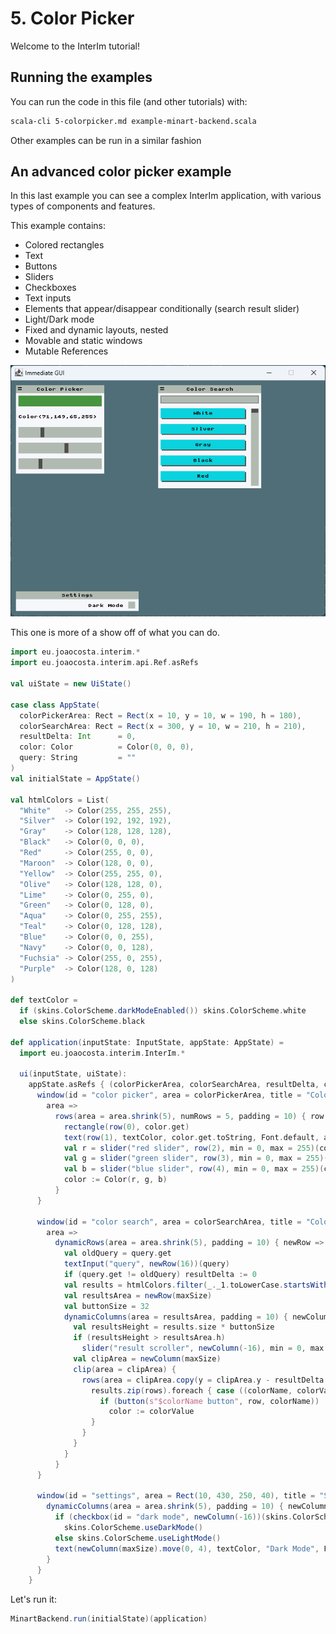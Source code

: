 # 5. Color Picker

Welcome to the InterIm tutorial!

## Running the examples

You can run the code in this file (and other tutorials) with:

```bash
scala-cli 5-colorpicker.md example-minart-backend.scala
```

Other examples can be run in a similar fashion

## An advanced color picker example

In this last example you can see a complex InterIm application, with various types of components and features.

This example contains:
 - Colored rectangles
 - Text
 - Buttons
 - Sliders
 - Checkboxes
 - Text inputs
 - Elements that appear/disappear conditionally (search result slider)
 - Light/Dark mode
 - Fixed and dynamic layouts, nested
 - Movable and static windows
 - Mutable References

![Color picker screenshot](assets/colorpicker.png)

This one is more of a show off of what you can do.

```scala
import eu.joaocosta.interim.*
import eu.joaocosta.interim.api.Ref.asRefs

val uiState = new UiState()

case class AppState(
  colorPickerArea: Rect = Rect(x = 10, y = 10, w = 190, h = 180),
  colorSearchArea: Rect = Rect(x = 300, y = 10, w = 210, h = 210),
  resultDelta: Int      = 0,
  color: Color          = Color(0, 0, 0),
  query: String         = ""
)
val initialState = AppState()

val htmlColors = List(
  "White"   -> Color(255, 255, 255),
  "Silver"  -> Color(192, 192, 192),
  "Gray"    -> Color(128, 128, 128),
  "Black"   -> Color(0, 0, 0),
  "Red"     -> Color(255, 0, 0),
  "Maroon"  -> Color(128, 0, 0),
  "Yellow"  -> Color(255, 255, 0),
  "Olive"   -> Color(128, 128, 0),
  "Lime"    -> Color(0, 255, 0),
  "Green"   -> Color(0, 128, 0),
  "Aqua"    -> Color(0, 255, 255),
  "Teal"    -> Color(0, 128, 128),
  "Blue"    -> Color(0, 0, 255),
  "Navy"    -> Color(0, 0, 128),
  "Fuchsia" -> Color(255, 0, 255),
  "Purple"  -> Color(128, 0, 128)
)

def textColor =
  if (skins.ColorScheme.darkModeEnabled()) skins.ColorScheme.white
  else skins.ColorScheme.black

def application(inputState: InputState, appState: AppState) =
  import eu.joaocosta.interim.InterIm.*

  ui(inputState, uiState):
    appState.asRefs { (colorPickerArea, colorSearchArea, resultDelta, color, query) =>
      window(id = "color picker", area = colorPickerArea, title = "Color Picker", movable = true) {
        area =>
          rows(area = area.shrink(5), numRows = 5, padding = 10) { row =>
            rectangle(row(0), color.get)
            text(row(1), textColor, color.get.toString, Font.default, alignLeft, centerVertically)
            val r = slider("red slider", row(2), min = 0, max = 255)(color.get.r)
            val g = slider("green slider", row(3), min = 0, max = 255)(color.get.g)
            val b = slider("blue slider", row(4), min = 0, max = 255)(color.get.b)
            color := Color(r, g, b)
          }
      }

      window(id = "color search", area = colorSearchArea, title = "Color Search", movable = true) {
        area =>
          dynamicRows(area = area.shrink(5), padding = 10) { newRow =>
            val oldQuery = query.get
            textInput("query", newRow(16))(query)
            if (query.get != oldQuery) resultDelta := 0
            val results = htmlColors.filter(_._1.toLowerCase.startsWith(query.get.toLowerCase))
            val resultsArea = newRow(maxSize)
            val buttonSize = 32
            dynamicColumns(area = resultsArea, padding = 10) { newColumn =>
              val resultsHeight = results.size * buttonSize
              if (resultsHeight > resultsArea.h)
                slider("result scroller", newColumn(-16), min = 0, max = resultsHeight - resultsArea.h)(resultDelta)
              val clipArea = newColumn(maxSize)
              clip(area = clipArea) {
                rows(area = clipArea.copy(y = clipArea.y - resultDelta.get, h = resultsHeight), numRows = results.size, padding = 10) { rows =>
                  results.zip(rows).foreach { case ((colorName, colorValue), row) =>
                    if (button(s"$colorName button", row, colorName))
                      color := colorValue
                  }
                }
              }
            }
          }
      }

      window(id = "settings", area = Rect(10, 430, 250, 40), title = "Settings", movable = false) { area =>
        dynamicColumns(area = area.shrink(5), padding = 10) { newColumn =>
          if (checkbox(id = "dark mode", newColumn(-16))(skins.ColorScheme.darkModeEnabled()))
            skins.ColorScheme.useDarkMode()
          else skins.ColorScheme.useLightMode()
          text(newColumn(maxSize).move(0, 4), textColor, "Dark Mode", Font.default, alignRight)
        }
      }
    }
```

Let's run it:

```scala
MinartBackend.run(initialState)(application)
```
